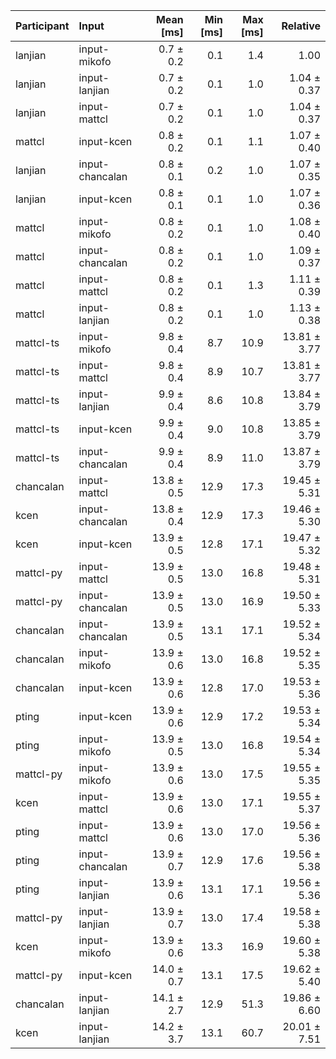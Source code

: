 | Participant | Input | Mean [ms] | Min [ms] | Max [ms] | Relative |
|:---|:---|---:|---:|---:|---:|
| lanjian | input-mikofo | 0.7 ± 0.2 | 0.1 | 1.4 | 1.00 |
| lanjian | input-lanjian | 0.7 ± 0.2 | 0.1 | 1.0 | 1.04 ± 0.37 |
| lanjian | input-mattcl | 0.7 ± 0.2 | 0.1 | 1.0 | 1.04 ± 0.37 |
| mattcl | input-kcen | 0.8 ± 0.2 | 0.1 | 1.1 | 1.07 ± 0.40 |
| lanjian | input-chancalan | 0.8 ± 0.1 | 0.2 | 1.0 | 1.07 ± 0.35 |
| lanjian | input-kcen | 0.8 ± 0.1 | 0.1 | 1.0 | 1.07 ± 0.36 |
| mattcl | input-mikofo | 0.8 ± 0.2 | 0.1 | 1.0 | 1.08 ± 0.40 |
| mattcl | input-chancalan | 0.8 ± 0.2 | 0.1 | 1.0 | 1.09 ± 0.37 |
| mattcl | input-mattcl | 0.8 ± 0.2 | 0.1 | 1.3 | 1.11 ± 0.39 |
| mattcl | input-lanjian | 0.8 ± 0.2 | 0.1 | 1.0 | 1.13 ± 0.38 |
| mattcl-ts | input-mikofo | 9.8 ± 0.4 | 8.7 | 10.9 | 13.81 ± 3.77 |
| mattcl-ts | input-mattcl | 9.8 ± 0.4 | 8.9 | 10.7 | 13.81 ± 3.77 |
| mattcl-ts | input-lanjian | 9.9 ± 0.4 | 8.6 | 10.8 | 13.84 ± 3.79 |
| mattcl-ts | input-kcen | 9.9 ± 0.4 | 9.0 | 10.8 | 13.85 ± 3.79 |
| mattcl-ts | input-chancalan | 9.9 ± 0.4 | 8.9 | 11.0 | 13.87 ± 3.79 |
| chancalan | input-mattcl | 13.8 ± 0.5 | 12.9 | 17.3 | 19.45 ± 5.31 |
| kcen | input-chancalan | 13.8 ± 0.4 | 12.9 | 17.3 | 19.46 ± 5.30 |
| kcen | input-kcen | 13.9 ± 0.5 | 12.8 | 17.1 | 19.47 ± 5.32 |
| mattcl-py | input-mattcl | 13.9 ± 0.5 | 13.0 | 16.8 | 19.48 ± 5.31 |
| mattcl-py | input-chancalan | 13.9 ± 0.5 | 13.0 | 16.9 | 19.50 ± 5.33 |
| chancalan | input-chancalan | 13.9 ± 0.5 | 13.1 | 17.1 | 19.52 ± 5.34 |
| chancalan | input-mikofo | 13.9 ± 0.6 | 13.0 | 16.8 | 19.52 ± 5.35 |
| chancalan | input-kcen | 13.9 ± 0.6 | 12.8 | 17.0 | 19.53 ± 5.36 |
| pting | input-kcen | 13.9 ± 0.6 | 12.9 | 17.2 | 19.53 ± 5.34 |
| pting | input-mikofo | 13.9 ± 0.5 | 13.0 | 16.8 | 19.54 ± 5.34 |
| mattcl-py | input-mikofo | 13.9 ± 0.6 | 13.0 | 17.5 | 19.55 ± 5.35 |
| kcen | input-mattcl | 13.9 ± 0.6 | 13.0 | 17.1 | 19.55 ± 5.37 |
| pting | input-mattcl | 13.9 ± 0.6 | 13.0 | 17.0 | 19.56 ± 5.36 |
| pting | input-chancalan | 13.9 ± 0.7 | 12.9 | 17.6 | 19.56 ± 5.38 |
| pting | input-lanjian | 13.9 ± 0.6 | 13.1 | 17.1 | 19.56 ± 5.36 |
| mattcl-py | input-lanjian | 13.9 ± 0.7 | 13.0 | 17.4 | 19.58 ± 5.38 |
| kcen | input-mikofo | 13.9 ± 0.6 | 13.3 | 16.9 | 19.60 ± 5.38 |
| mattcl-py | input-kcen | 14.0 ± 0.7 | 13.1 | 17.5 | 19.62 ± 5.40 |
| chancalan | input-lanjian | 14.1 ± 2.7 | 12.9 | 51.3 | 19.86 ± 6.60 |
| kcen | input-lanjian | 14.2 ± 3.7 | 13.1 | 60.7 | 20.01 ± 7.51 |
